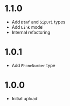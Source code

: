 # 1.1.0
- Add `Dtmf` and `SipUri` types
- Add `Link` model
- Internal refactoring

# 1.0.1
- Add `PhoneNumber` type

# 1.0.0
- Initial upload
